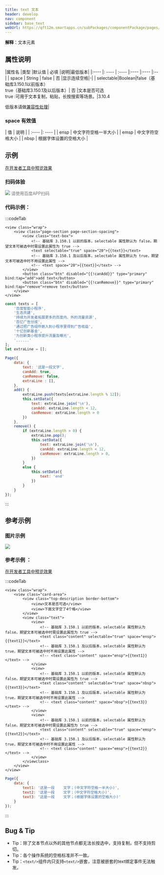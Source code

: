 ```yaml
---
title: text 文本
header: develop
nav: component
sidebar: base_text
webUrl: https://qft12m.smartapps.cn/subPackages/componentPackage/pages/text/text
---
```





**解释**：文本元素

##  属性说明 

|属性名 |类型  |默认值  | 必填 |说明|最低版本|
|:---- |: ---- | :---- |:---- |:---- |:--|
| space | String  | false | 否 |显示连续空格|-|
| selectable|Boolean|false（基础库3.150.1以前版本）<br>true（基础库3.150.1及以后版本）| 否 |文本是否可选<br> true :可用于文本复制，粘贴，长按搜索等场景。|3.10.4 <p>低版本请做<a href="https://smartprogram.baidu.com/docs/develop/swan/compatibility/">兼容性处理</a>|

###  space 有效值 

| 值 | 说明 |
| :---- |: ---- |
| ensp | 中文字符空格一半大小 |
| emsp | 中文字符空格大小 |
| nbsp | 根据字体设置的空格大小 |


## 示例

<a href="swanide://fragment/584fca924c6e0b46b8fb4193a4add5fb1577170498889" title="在开发者工具中预览效果" target="_self">在开发者工具中预览效果</a>

### 扫码体验

<div class='scan-code-container'>
    <img src="https://b.bdstatic.com/miniapp/assets/images/doc_demo/text.png" class="demo-qrcode-image" />
    <font color=#777 12px>请使用百度APP扫码</font>
</div>



 

###  代码示例：


 

:::codeTab
```swan
<view class="wrap">
    <view class="page-section page-section-spacing">
        <view class="text-box">
            <!-- 基础库 3.150.1 以前的版本，selectable 属性默认为 false，期望文本可被选中时需设置此属性为 true -->
            <text selectable="true" space="20">{{text}}</text>
            <!-- 基础库 3.150.1 及以后版本，selectable 属性默认为 true，期望文本可被选中时不用设置此属性 -->
            <!-- <text space="20">{{text}}</text> -->
        </view>
        <button class="btn" disabled="{{!canAdd}}" type="primary" bind:tap="add">add text</button>
        <button class="btn" disabled="{{!canRemove}}" type="primary" bind:tap="remove">remove text</button>
    </view>
</view>
```

 

```js
const texts = [
    '百度智能小程序',
    '生态共建',
    '持续为开发者拓展更多的百度内、外的流量资源',
    '百亿广告分成',
    '通过把广告组件嵌入到小程序里得到广告收益',
    '十亿创新基金',
    '为创新类小程序提升流量及曝光',
    '......'
];
let extraLine = [];

Page({
    data: {
        text: '这是一段文字',
        canAdd: true,
        canRemove: false,
        extraLine : [],
    },
    add() {
        extraLine.push(texts[extraLine.length % 12]);
        this.setData({
            text: extraLine.join('\n'),
            canAdd: extraLine.length < 12,
            canRemove: extraLine.length > 0
        })
    },
    remove() {
        if (extraLine.length > 0) {
            extraLine.pop();
            this.setData({
                text: extraLine.join('\n'),
                canAdd: extraLine.length < 12,
                canRemove: extraLine.length > 0,
            })
        }
        else {
            this.setData({
                text: 'end'
            })
        }
    }
});

```

:::

## 参考示例

###  图片示例 

<div class="m-doc-custom-examples">
    <div class="m-doc-custom-examples-correct">
        <img src="https://b.bdstatic.com/miniapp/images/text-search.png">
    </div>
    <div class="m-doc-custom-examples-correct">
        <img src=" ">
    </div>
    <div class="m-doc-custom-examples-correct">
        <img src=" ">
    </div>     
</div>

###  参考示例 ：

<a href="swanide://fragment/0975d407116406962b9346f8d66d80ce1577170406870" title="在开发者工具中预览效果" target="_self">在开发者工具中预览效果</a>

 

:::codeTab
```swan
<view class="wrap">
    <view class="card-area">
        <view class="top-description border-bottom">
            <view>文本是否可选</view>
            <view>下面文字空了4个格</view>
        </view>
        <view class="text">
            <view>
                <!-- 基础库 3.150.1 以前的版本，selectable 属性默认为 false，期望文本可被选中时需设置此属性为 true -->
                <text class="content" selectable="true" space="ensp">{{text1}}</text>
                <!-- 基础库 3.150.1 及以后版本，selectable 属性默认为 true，期望文本可被选中时不用设置此属性 -->
                <!-- <text class="content" space="ensp">{{text1}}</text> -->
            </view>
            <view>
                <!-- 基础库 3.150.1 以前的版本，selectable 属性默认为 false，期望文本可被选中时需设置此属性为 true -->
                <text class="content" selectable="true" space="nbsp">{{text3}}</text>
                <!-- 基础库 3.150.1 及以后版本，selectable 属性默认为 true，期望文本可被选中时不用设置此属性 -->
                <!-- <text class="content" space="nbsp">{{text3}}</text> -->
            </view>
            <view>
                <!-- 基础库 3.150.1 以前的版本，selectable 属性默认为 false，期望文本可被选中时需设置此属性为 true -->
                <text class="content" selectable="true" space="emsp">{{text2}}</text>
                <!-- 基础库 3.150.1 及以后版本，selectable 属性默认为 true，期望文本可被选中时不用设置此属性 -->
                <!-- <text class="content" space="emsp">{{text2}}</text> -->
            </view>
        </viewclass>
    </view>
</view>
```

 

```js
Page({
    data: {
        text1: '这是一段    文字；(中文字符空格一半大小)',
        text2: '这是一段    文字；（中文字符空格大小)',
        text3: '这是一段    文字；(根据字体设置的空格大小)'
    }
});
```
:::

##  Bug & Tip 

* Tip：除了文本节点以外的其他节点都无法长按选中，支持复制，但不支持剪切。
* Tip：各个操作系统的空格标准并不一致。
* Tip：`<text/>`组件内只支持`<text/>`嵌套，注意被嵌套的text绑定事件无法触发。

